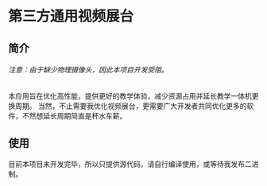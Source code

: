 # 第三方通用视频展台

## 简介
###### 注意：由于缺少物理摄像头，因此本项目开发受阻。
本应用旨在优化高性能，提供更好的教学体验，减少资源占用并延长教学一体机更换周期。
当然，不止需要我优化视频展台，更需要广大开发者共同优化更多的软件，不然想延长周期简直是杯水车薪。

## 使用
目前本项目未开发完毕，所以只提供源代码，请自行编译使用，或等待我发布二进制。
